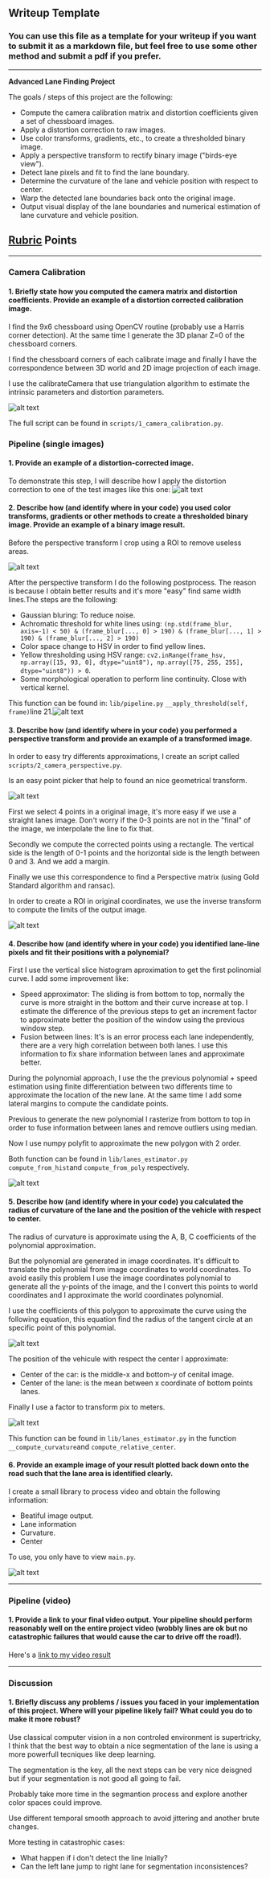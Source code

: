 ## Writeup Template

### You can use this file as a template for your writeup if you want to submit it as a markdown file, but feel free to use some other method and submit a pdf if you prefer.

---

**Advanced Lane Finding Project**

The goals / steps of this project are the following:

* Compute the camera calibration matrix and distortion coefficients given a set of chessboard images.
* Apply a distortion correction to raw images.
* Use color transforms, gradients, etc., to create a thresholded binary image.
* Apply a perspective transform to rectify binary image ("birds-eye view").
* Detect lane pixels and fit to find the lane boundary.
* Determine the curvature of the lane and vehicle position with respect to center.
* Warp the detected lane boundaries back onto the original image.
* Output visual display of the lane boundaries and numerical estimation of lane curvature and vehicle position.

[//]: # "Image References"

[image1]: ./doc/self_drive_1.png "Undistorted"
[image2]: ./doc/self_drive_2.png "Road Transformed"
[image3_prev]: ./doc/self_drive_4.png "Crop with ROI"
[image3]: ./doc/self_drive_3.png "Binary Example"
[image3_cam]: ./doc/self_drive_7.png "Script to generate transform"
[image3_cam2]: ./doc/self_drive_6.png "Script to generate transform&quot;"
[image4]: ./examples/warped_straight_lines.jpg "Warp Example"
[image5]: ./examples/color_fit_lines.jpg "Fit Visual"
[image6]: ./doc/self_drive_10.png "Output"
[video1]: ./project_video.mp4 "Video"

## [Rubric](https://review.udacity.com/#!/rubrics/571/view) Points

------

### Camera Calibration

#### 1. Briefly state how you computed the camera matrix and distortion coefficients. Provide an example of a distortion corrected calibration image.

I find the 9x6 chessboard using OpenCV routine (probably use a Harris corner detection). At the same time I generate the 3D planar Z=0 of the chessboard corners.

I find the chessboard corners of each calibrate image and finally I have the correspondence between 3D world and 2D image projection of each image.

I use the calibrateCamera that use triangulation algorithm to estimate the intrinsic parameters and distortion parameters.

![alt text][image1]

The full script can be found in `scripts/1_camera_calibration.py`.

### Pipeline (single images)

#### 1. Provide an example of a distortion-corrected image.

To demonstrate this step, I will describe how I apply the distortion correction to one of the test images like this one:
![alt text][image2]

#### 2. Describe how (and identify where in your code) you used color transforms, gradients or other methods to create a thresholded binary image.  Provide an example of a binary image result.

Before the perspective transform I crop using a ROI to remove useless areas.

![alt text][image3_prev]

After the perspective transform I do the following postprocess. The reason is because I obtain better results and it's more "easy" find same width lines.The steps are the following:

- Gaussian bluring: To reduce noise.
- Achromatic threshold for white lines using: `(np.std(frame_blur, axis=-1) < 50) & (frame_blur[..., 0] > 190) & (frame_blur[..., 1] > 190) & (frame_blur[..., 2] > 190)`
- Color space change to HSV in order to find yellow lines.
- Yellow thresholding using HSV range: `cv2.inRange(frame_hsv, np.array([15, 93, 0], dtype="uint8"), np.array([75, 255, 255], dtype="uint8")) > 0`.
- Some morphological operation to perform line continuity. Close with vertical kernel. 

This function can be found in: `lib/pipeline.py` `__apply_threshold(self, frame)`line 21.![alt text][image3]

#### 3. Describe how (and identify where in your code) you performed a perspective transform and provide an example of a transformed image.

In order to easy try differents approximations, I create an script called `scripts/2_camera_perspective.py`.

Is an easy point picker that help to found an nice geometrical transform.

![alt text][image3_cam]

First we select 4 points in a original image, it's more easy if we use a straight lanes image. Don't worry if the 0-3 points are not in the "final" of the image, we interpolate the line to fix that.

Secondly we compute the corrected points using a rectangle. The vertical side is the length of 0-1 points and the horizontal side is the length between 0 and 3. And we add a margin.

Finally we use this correspondence to find a Perspective matrix (using Gold Standard algorithm and ransac).

In order to create a ROI in original coordinates, we use the inverse transform to compute the limits of the output image.

![alt text][image3_cam2]



#### 4. Describe how (and identify where in your code) you identified lane-line pixels and fit their positions with a polynomial?

First I use the vertical slice histogram aproximation to get the first polinomial curve. I add some improvement like:

- Speed approximator: The sliding is from bottom to top, normally the curve is more straight in the bottom and their curve increase at top. I estimate the difference of the previous steps to get an increment factor to approximate better the position of the window using the previous window step.
- Fusion between lines: It's is an error process each lane independently, there are a very high correlation between both lanes. I use this information to fix share information between lanes and approximate better.

During the polynomial approach, I use the the previous polynomial + speed estimation using finite differentiation between two differents time to approximate the location of the new lane. At the same time I add some lateral margins to compute the candidate points.

Previous to generate the new polynomial I rasterize from bottom to top in order to fuse information between lanes and remove outliers using median.

Now I use numpy polyfit to approximate the new polygon with 2 order.

Both function can be found in `lib/lanes_estimator.py` ` compute_from_hist`and `compute_from_poly` respectively.

![alt text][image5]

#### 5. Describe how (and identify where in your code) you calculated the radius of curvature of the lane and the position of the vehicle with respect to center.

The radius of curvature is approximate using the A, B, C coefficients of the polynomial approximation. 

But the polynomial are generated in image coordinates. It's difficult to translate the polynomial from image coordinates to world coordinates. To avoid easily this problem I use the image coordinates polynomial to generate all the y-points of the image, and the I convert this points to world coordinates and I approximate the world coordinates polynomial.

I use the coefficients of this polygon to approximate the curve using the following equation, this equation find the radius of the tangent circle at an specific point of this polynomial.

![alt text](./doc/self_drive_8.png)

The position of the vehicule with respect the center I approximate:

- Center of the car: is the middle-x and bottom-y of cenital image.
- Center of the lane: is the mean between x coordinate of bottom points lanes.

Finally I use a factor to transform pix to meters.

![alt text](./doc/self_drive_9.png)

This function can be found in `lib/lanes_estimator.py` in the function ` __compute_curvature`and `compute_relative_center`.

#### 6. Provide an example image of your result plotted back down onto the road such that the lane area is identified clearly.

I create a small library to process video and obtain the following information:

- Beatiful image output.
- Lane information
- Curvature.
- Center

To use, you only have to view `main.py`.

![alt text][image6]

---

### Pipeline (video)

#### 1. Provide a link to your final video output.  Your pipeline should perform reasonably well on the entire project video (wobbly lines are ok but no catastrophic failures that would cause the car to drive off the road!).

Here's a [link to my video result](./output_images/project_video_output.mp4)

---

### Discussion

#### 1. Briefly discuss any problems / issues you faced in your implementation of this project.  Where will your pipeline likely fail?  What could you do to make it more robust?

Use classical computer vision in a non controled environment is supertricky, I think that the best way to obtain a nice segmentation of the lane is using a more powerfull tecniques like deep learning.

The segmentation is the key, all the next steps can be very nice deisgned but if your segmentation is not good all going to fail.

Probably take more time in the segmantion process and explore another color spaces could improve.

Use different temporal smooth approach to avoid jittering and another brute changes.

More testing in catastrophic cases:

-  What happen if i don't detect the line Inially?
- Can the left lane jump to right lane for segmentation inconsistences?